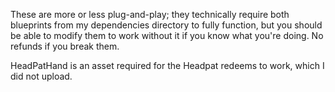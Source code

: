 These are more or less plug-and-play; they technically require both blueprints from my dependencies directory to fully function, but you should be able to modify them to work without it if you know what you're doing.
No refunds if you break them.

HeadPatHand is an asset required for the Headpat redeems to work, which I did not upload.
